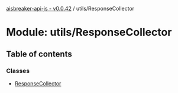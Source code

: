 [aisbreaker-api-js - v0.0.42](../README.md) / utils/ResponseCollector

# Module: utils/ResponseCollector

## Table of contents

### Classes

- [ResponseCollector](../classes/utils_ResponseCollector.ResponseCollector.md)
